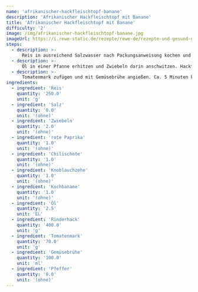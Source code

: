 ```yaml
---
name: 'afrikanischer-hackfleischtopf-banane'
description: 'Afrikanischer Hackfleischtopf mit Banane'
title: 'Afrikanischer Hackfleischtopf mit Banane'
difficulty: '2'
image: /img/afrikanischer-hackfleischtopf-banane.jpg
imageUrl: https://i.rewe-static.de/rezepte/rewe-de/rezepte-und-gesund-geniessen/rezepte/bananen/afrikanischer-hackfleischtopf-mit-banane/afrikanischer-hackfleischtopf-banane_rdk-rds_rv_hd.jpg?resize=1480:589&crop=1280:460;center,center
steps:
  - description: >-
      Reis in ausreichend Salzwasser nach Packungsanweisung kochen und abgießen. Zwiebeln schälen und in Würfel schneiden. Paprika und Chilischote waschen, entkernen und in Würfel bzw. feine Ringe schneiden. Knoblauchzehe schälen und in feine Würfel schneiden. Banane schälen und in Scheiben schneiden.
  - description: >-
      Öl in einer Pfanne erhitzen und Zwiebeln darin anschwitzen. Hackfleisch zugeben und kurz anbraten. Knoblauch und Chili hinzugeben und kurz mit anbraten. Banane und Paprika untermischen.
  - description: >-
      Tomatenmark zufügen und mit Gemüsebrühe angießen. Ca. 5 Minuten köcheln lassen. Anschließend mit Pfeffer und Salz abschmecken. Mit Reis servieren.
ingredients:
  - ingredient: 'Reis'
    quantity: '250.0'
    unit: 'g'
  - ingredient: 'Salz'
    quantity: '0.0'
    unit: '(ohne)'
  - ingredient: 'Zwiebeln'
    quantity: '2.0'
    unit: '(ohne)'
  - ingredient: 'rote Paprika'
    quantity: '1.0'
    unit: '(ohne)'
  - ingredient: 'Chilischote'
    quantity: '1.0'
    unit: '(ohne)'
  - ingredient: 'Knoblauchzehe'
    quantity: '1.0'
    unit: '(ohne)'
  - ingredient: 'Kochbanane'
    quantity: '1.0'
    unit: '(ohne)'
  - ingredient: 'Öl'
    quantity: '2.5'
    unit: 'EL'
  - ingredient: 'Rinderhack'
    quantity: '400.0'
    unit: 'g'
  - ingredient: 'Tomatenmark'
    quantity: '70.0'
    unit: 'g'
  - ingredient: 'Gemüsebrühe'
    quantity: '100.0'
    unit: 'ml'
  - ingredient: 'Pfeffer'
    quantity: '0.0'
    unit: '(ohne)'
---
```

